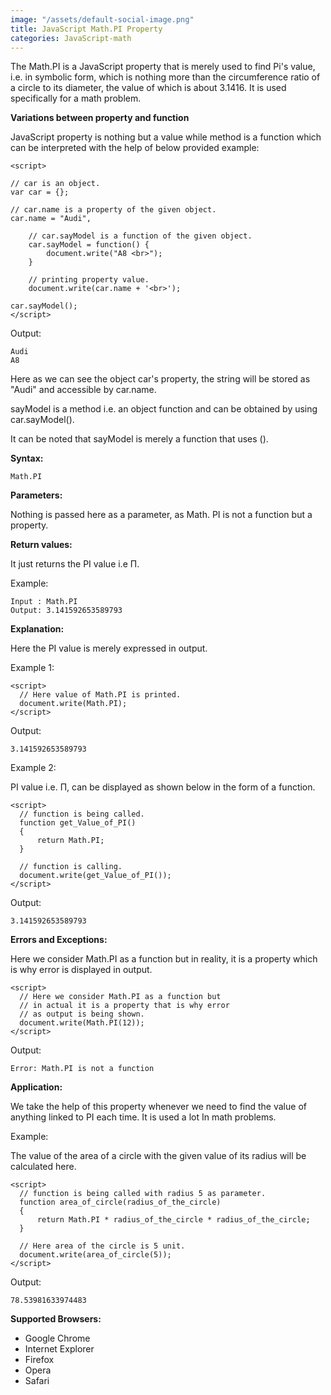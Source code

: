 ```yaml
---
image: "/assets/default-social-image.png"
title: JavaScript Math.PI Property
categories: JavaScript-math
---
```


The Math.PI is a JavaScript property that is merely used to find Pi's value, i.e. in symbolic form, which is nothing more than the circumference ratio of a circle to its diameter, the value of which is about 3.1416. It is used specifically for a math problem.

**Variations between property and function**

JavaScript property is nothing but a value while method is a function which can be interpreted with the help of below provided example:

```
<script>  
  
// car is an object.  
var car = {};  
  
// car.name is a property of the given object.  
car.name = "Audi",  
  
    // car.sayModel is a function of the given object.  
    car.sayModel = function() {  
        document.write("A8 <br>");  
    }  
                  
    // printing property value.  
    document.write(car.name + '<br>');  
                  
car.sayModel();      
</script>  
```

Output:

```
Audi
A8
```

Here as we can see the object car's property, the string will be stored as "Audi" and accessible by car.name.

sayModel is a method i.e. an object function and can be obtained by using car.sayModel().

It can be noted that sayModel is merely a function that uses ().

**Syntax:**

`Math.PI`

**Parameters:**

Nothing is passed here as a parameter, as Math. PI is not a function but a property.

**Return values:**

It just returns the PI value i.e Π.

Example:

```
Input : Math.PI
Output: 3.141592653589793
```

**Explanation:**

Here the PI value is merely expressed in output.

Example 1:

```
<script> 
  // Here value of Math.PI is printed. 
  document.write(Math.PI); 
</script> 
```

Output:

`3.141592653589793`

Example 2:

PI value i.e. Π, can be displayed as shown below in the form of a function.

```
<script> 
  // function is being called. 
  function get_Value_of_PI() 
  { 
      return Math.PI; 
  } 
  
  // function is calling. 
  document.write(get_Value_of_PI()); 
</script> 
```

Output:

`3.141592653589793`

**Errors and Exceptions:**

Here we consider Math.PI as a function but in reality, it is a property which is why error is displayed in output.

```
<script> 
  // Here we consider Math.PI as a function but 
  // in actual it is a property that is why error 
  // as output is being shown. 
  document.write(Math.PI(12)); 
</script> 
```

Output:

`Error: Math.PI is not a function`

**Application:**

We take the help of this property whenever we need to find the value of anything linked to PI each time.  It is used a lot In math problems.

Example:

The value of the area of a circle with the given value of its radius will be calculated here.

```
<script> 
  // function is being called with radius 5 as parameter. 
  function area_of_circle(radius_of_the_circle) 
  { 
      return Math.PI * radius_of_the_circle * radius_of_the_circle; 
  } 
  
  // Here area of the circle is 5 unit. 
  document.write(area_of_circle(5)); 
</script> 
```

Output:

`78.53981633974483`

**Supported Browsers:**

* Google Chrome
* Internet Explorer
* Firefox
* Opera
* Safari